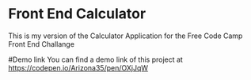 # Front End Calculator
This is my version of the Calculator Application for the Free Code Camp Front End Challange

#Demo link
You can find a demo link of this project at https://codepen.io/Arizona35/pen/OXjJqW